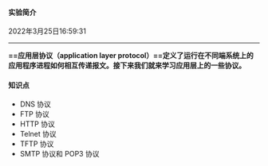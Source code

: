 #### 实验简介

2022年3月25日16:59:31

---

**==应用层协议（application layer protocol）==定义了运行在不同端系统上的应用程序进程如何相互传递报文。接下来我们就来学习应用层上的一些协议。**

#### 知识点

- DNS 协议
- FTP 协议
- HTTP 协议
- Telnet 协议
- TFTP 协议
- SMTP 协议和 POP3 协议